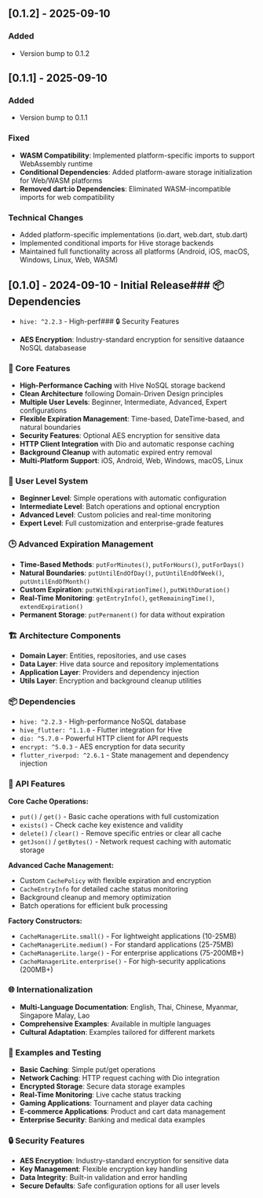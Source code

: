 ## [0.1.2] - 2025-09-10

### Added
- Version bump to 0.1.2

## [0.1.1] - 2025-09-10

### Added

- Version bump to 0.1.1

### Fixed

- **WASM Compatibility**: Implemented platform-specific imports to support WebAssembly runtime
- **Conditional Dependencies**: Added platform-aware storage initialization for Web/WASM platforms
- **Removed dart:io Dependencies**: Eliminated WASM-incompatible imports for web compatibility

### Technical Changes

- Added platform-specific implementations (io.dart, web.dart, stub.dart)
- Implemented conditional imports for Hive storage backends
- Maintained full functionality across all platforms (Android, iOS, macOS, Windows, Linux, Web, WASM)

## [0.1.0] - 2024-09-10 - Initial Release### 📦 Dependencies

- `hive: ^2.2.3` - High-perf### 🔒 Security Features

- **AES Encryption**: Industry-standard encryption for sensitive dataance NoSQL databasease

### 🚀 Core Features

- **High-Performance Caching** with Hive NoSQL storage backend
- **Clean Architecture** following Domain-Driven Design principles
- **Multiple User Levels**: Beginner, Intermediate, Advanced, Expert configurations
- **Flexible Expiration Management**: Time-based, DateTime-based, and natural boundaries
- **Security Features**: Optional AES encryption for sensitive data
- **HTTP Client Integration** with Dio and automatic response caching
- **Background Cleanup** with automatic expired entry removal
- **Multi-Platform Support**: iOS, Android, Web, Windows, macOS, Linux

### 🎯 User Level System

- **Beginner Level**: Simple operations with automatic configuration
- **Intermediate Level**: Batch operations and optional encryption
- **Advanced Level**: Custom policies and real-time monitoring
- **Expert Level**: Full customization and enterprise-grade features

### 🕒 Advanced Expiration Management

- **Time-Based Methods**: `putForMinutes()`, `putForHours()`, `putForDays()`
- **Natural Boundaries**: `putUntilEndOfDay()`, `putUntilEndOfWeek()`, `putUntilEndOfMonth()`
- **Custom Expiration**: `putWithExpirationTime()`, `putWithDuration()`
- **Real-Time Monitoring**: `getEntryInfo()`, `getRemainingTime()`, `extendExpiration()`
- **Permanent Storage**: `putPermanent()` for data without expiration

### 🏗️ Architecture Components

- **Domain Layer**: Entities, repositories, and use cases
- **Data Layer**: Hive data source and repository implementations
- **Application Layer**: Providers and dependency injection
- **Utils Layer**: Encryption and background cleanup utilities

### 📦 Dependencies

- `hive: ^2.2.3` - High-performance NoSQL database
- `hive_flutter: ^1.1.0` - Flutter integration for Hive
- `dio: ^5.7.0` - Powerful HTTP client for API requests
- `encrypt: ^5.0.3` - AES encryption for data security
- `flutter_riverpod: ^2.6.1` - State management and dependency injection

### 🔧 API Features

**Core Cache Operations:**

- `put()` / `get()` - Basic cache operations with full customization
- `exists()` - Check cache key existence and validity
- `delete()` / `clear()` - Remove specific entries or clear all cache
- `getJson()` / `getBytes()` - Network request caching with automatic storage

**Advanced Cache Management:**

- Custom `CachePolicy` with flexible expiration and encryption
- `CacheEntryInfo` for detailed cache status monitoring
- Background cleanup and memory optimization
- Batch operations for efficient bulk processing

**Factory Constructors:**

- `CacheManagerLite.small()` - For lightweight applications (10-25MB)
- `CacheManagerLite.medium()` - For standard applications (25-75MB)
- `CacheManagerLite.large()` - For enterprise applications (75-200MB+)
- `CacheManagerLite.enterprise()` - For high-security applications (200MB+)

### 🌐 Internationalization

- **Multi-Language Documentation**: English, Thai, Chinese, Myanmar, Singapore Malay, Lao
- **Comprehensive Examples**: Available in multiple languages
- **Cultural Adaptation**: Examples tailored for different markets

### 🧪 Examples and Testing

- **Basic Caching**: Simple put/get operations
- **Network Caching**: HTTP request caching with Dio integration
- **Encrypted Storage**: Secure data storage examples
- **Real-Time Monitoring**: Live cache status tracking
- **Gaming Applications**: Tournament and player data caching
- **E-commerce Applications**: Product and cart data management
- **Enterprise Security**: Banking and medical data examples

### 🔒 Security Features

- **AES Encryption**: Industry-standard encryption for sensitive data
- **Key Management**: Flexible encryption key handling
- **Data Integrity**: Built-in validation and error handling
- **Secure Defaults**: Safe configuration options for all user levels
